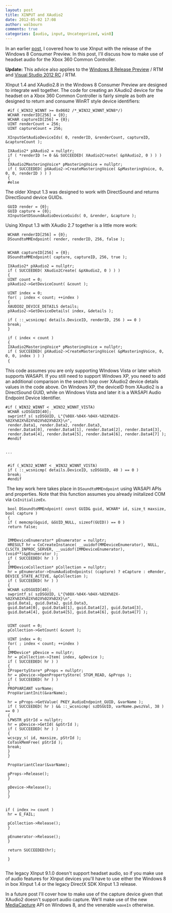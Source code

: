 ```yaml
---
layout: post
title: XINPUT and XAudio2
date: 2012-05-02 17:08
author: walbourn
comments: true
categories: [audio, input, Uncategorized, win8]
---
```

<p>In an earlier <a href="http://blogs.msdn.com/b/chuckw/archive/2012/04/26/xinput-and-windows-8-consumer-preview.aspx">post</a>, I covered how to use XInput with the release of the Windows 8 Consumer Preview. In this post, I'll discuss how to make use of headset audio for the Xbox 360 Common Controller.</p>
<p><strong>Update:</strong> This advice also applies to the <a href="http://blogs.msdn.com/b/chuckw/archive/2012/05/31/windows-8-release-preview-and-gdfs.aspx">Windows 8 Release Preview</a> / RTM and <a href="http://blogs.msdn.com/b/chuckw/archive/2012/05/31/visual-studio-2012-release-candidate.aspx">Visual Studio 2012 RC</a>&nbsp;/ RTM.</p>
<p>XInput 1.4 and XAudio2.8 in the Windows 8 Consumer Preview are designed to integrate well together. The code for creating an XAudio2 device for the headset on a Xbox 360 Common Controller is fairly simple as both are designed to return and consume WinRT style device identifiers:</p>
<pre class="scroll"><code class="cplusplus"> #if (_WIN32_WINNT &gt;= 0x0602 /*_WIN32_WINNT_WIN8*/)<br /> WCHAR renderID[256] = {0};<br /> WCHAR captureID[256] = {0};<br /> UINT renderCount = 256;<br /> UINT captureCount = 256;<br /><br /> XInputGetAudioDeviceIds( 0, renderID, &amp;renderCount, captureID, &amp;captureCount );<br /> <br /> IXAudio2* pXAudio2 = nullptr;<br /> if ( *renderID != 0 &amp;&amp; SUCCEEDED( XAudio2Create( &amp;pXAudio2, 0 ) ) )<br /> {<br /> IXAudio2MasteringVoice* pMasteringVoice = nullptr;<br /> if ( SUCCEEDED( pXAudio2-&gt;CreateMasteringVoice( &amp;pMasteringVoice, 0, 0, 0, renderID ) ) )<br /> {<br /> #else</code></pre>
<p>The older XInput 1.3 was designed to work with DirectSound and returns DirectSound device GUIDs.</p>
<pre class="scroll"><code class="cplusplus"> GUID render = {0};<br /> GUID capture = {0};<br /> XInputGetDSoundAudioDeviceGuids( 0, &amp;render, &amp;capture );</code></pre>
<p>Using XInput 1.3 with XAudio 2.7 together is a little more work:</p>
<pre class="scroll"><code class="cplusplus"> WCHAR renderID[256] = {0};<br /> DSoundtoMMEndpoint( render, renderID, 256, false );<br /><br /> <br /> WCHAR captureID[256] = {0};<br /> DSoundtoMMEndpoint( capture, captureID, 256, true );<br /><br /> IXAudio2* pXAudio2 = nullptr;<br /> if ( SUCCEEDED( XAudio2Create( &amp;pXAudio2, 0 ) ) )<br /> {<br /> UINT count = 0;<br /> pXAudio2-&gt;GetDeviceCount( &amp;count );<br /> <br /> UINT index = 0;<br /> for( ; index &lt; count; ++index )<br /> {<br /> XAUDIO2_DEVICE_DETAILS details;<br /> pXAudio2-&gt;GetDeviceDetails( index, &amp;details );<br /> <br /> if ( ::_wcsnicmp( details.DeviceID, renderID, 256 ) == 0 )<br /> break;<br /> }<br /> <br /> if ( index &lt; count )<br /> {<br /> IXAudio2MasteringVoice* pMasteringVoice = nullptr;<br /> if ( SUCCEEDED( pXAudio2-&gt;CreateMasteringVoice( &amp;pMasteringVoice, 0, 0, 0, index ) ) )<br /> {</code>&nbsp;</pre>
<p>This code assumes you are only supporting WIndows Vista or later which supports WASAPI. If you still need to support Windows XP, you need to add an additional comparison in the search loop over XAudio2 device details values in the code above. On Windows XP, the deviceID from XAudio2 is a DirectSound GUID, while on Windows Vista and later it is a WASAPI Audio Endpoint Device Identifier.</p>
<pre class="scroll"><code class="cplusplus">#if (_WIN32_WINNT &lt; _WIN32_WINNT_VISTA)<br /> WCHAR szDSGUID[40];<br /> swprintf_s( szDSGUID, L"{%08X-%04X-%04X-%02X%02X-%02X%02X%02X%02X%02X%02X}\n",<br /> render.Data1, render.Data2, render.Data3,<br /> render.Data4[0], render.Data4[1], render.Data4[2], render.Data4[3], <br /> render.Data4[4], render.Data4[5], render.Data4[6], render.Data4[7] );<br /> #endif<br /> <br /> <br />...<br /> <br /> <br /> #if (_WIN32_WINNT &lt; _WIN32_WINNT_VISTA)<br /> if ( ::_wcsnicmp( details.DeviceID, szDSGUID, 40 ) == 0 )<br /> break;<br /> #endif</code></pre>
<p>&nbsp;The key work here takes place in <code>DSoundtoMMEndpoint</code> using WASAPI APIs and properties. Note that this function assumes you already iniitalized COM via <code>CoInitializeEx</code>.</p>
<pre class="scroll"><code class="cplusplus"> bool DSoundtoMMEndpoint( const GUID&amp; guid, WCHAR* id, size_t maxsize, bool capture )<br /> {<br /> if ( memcmp(&amp;guid, &amp;GUID_NULL, sizeof(GUID)) == 0 )<br /> return false;<br /><br /> <br /> IMMDeviceEnumerator* pEnumerator = nullptr;<br /> HRESULT hr = CoCreateInstance( __uuidof(MMDeviceEnumerator), NULL, CLSCTX_INPROC_SERVER, __uuidof(IMMDeviceEnumerator), (void**)&amp;pEnumerator );<br /> if ( SUCCEEDED( hr ) )<br /> {<br /> IMMDeviceCollection* pCollection = nullptr;<br /> hr = pEnumerator-&gt;EnumAudioEndpoints( (capture) ? eCapture : eRender, DEVICE_STATE_ACTIVE, &amp;pCollection );<br /> if ( SUCCEEDED( hr ) )<br /> {<br /> WCHAR szDSGUID[40];<br /> swprintf_s( szDSGUID, L"{%08X-%04X-%04X-%02X%02X-%02X%02X%02X%02X%02X%02X}\n",<br /> guid.Data1, guid.Data2, guid.Data3,<br /> guid.Data4[0], guid.Data4[1], guid.Data4[2], guid.Data4[3], <br /> guid.Data4[4], guid.Data4[5], guid.Data4[6], guid.Data4[7] );<br /> <br /><br /> UINT count = 0;<br /> pCollection-&gt;GetCount( &amp;count );<br /> <br /> UINT index = 0;<br /> for( ; index &lt; count; ++index )<br /> {<br /> IMMDevice* pDevice = nullptr;<br /> hr = pCollection-&gt;Item( index, &amp;pDevice );<br /> if ( SUCCEEDED( hr ) )<br /> {<br /> IPropertyStore* pProps = nullptr;<br /> hr = pDevice-&gt;OpenPropertyStore( STGM_READ, &amp;pProps );<br /> if ( SUCCEEDED( hr ) )<br /> {<br /> PROPVARIANT varName;<br /> PropVariantInit(&amp;varName);<br /> <br /> hr = pProps-&gt;GetValue( PKEY_AudioEndpoint_GUID, &amp;varName );<br /> if ( SUCCEEDED( hr ) &amp;&amp; ::_wcsnicmp( szDSGUID, varName.pwszVal, 38 ) == 0 )<br /> {<br /> LPWSTR pStrId = nullptr;<br /> hr = pDevice-&gt;GetId( &amp;pStrId );<br /> if ( SUCCEEDED( hr ) )<br /> {<br /> wcscpy_s( id, maxsize, pStrId );<br /> CoTaskMemFree( pStrId );<br /> break;<br /> }<br /> }<br /> <br /> PropVariantClear(&amp;varName);<br /> <br /> pProps-&gt;Release();<br /> }<br /> <br /> pDevice-&gt;Release();<br /> }<br /> }<br /> <br /> <br />if ( index &gt;= count )<br /> hr = E_FAIL;<br /> <br /> pCollection-&gt;Release();<br /> }<br /> <br /> pEnumerator-&gt;Release();<br /> }<br /> <br /> return SUCCEEDED(hr);<br /> <br /> }<br /> </code></pre>
<p>The legacy XInput 9.1.0 doesn't support headset audio, so if you make use of audio features for XInput devices you'll have to use either the Windows 8 in box XInput 1.4 or the legacy DirectX SDK XInput 1.3 release.</p>
<p>In a future post I'll cover how to make use of the capture device given that XAudio2 doesn't support audio capture. We'll make use of the new <a href="http://msdn.microsoft.com/library/windows/apps/BR226738">MediaCapture</a> API on Windows 8, and the venerable <code>waveIn</code> otherwise.</p>
